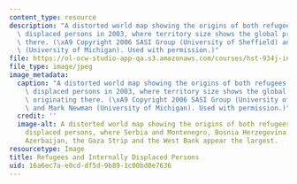 ```yaml
---
content_type: resource
description: "A distorted world map showing the origins of both refugees and internally\
  \ displaced persons in 2003, where territory size shows the global proportion originating\
  \ there. (\xA9 Copyright 2006 SASI Group (University of Sheffield) and Mark Newman\
  \ (University of Michigan). Used with permission.)"
file: https://ol-ocw-studio-app-qa.s3.amazonaws.com/courses/hst-934j-introduction-to-global-medicine-bioscience-technologies-disparities-strategies-spring-2010/16a6ec7ae0cddf5d9b891c00bd0e7636_hst-934js10.jpg
file_type: image/jpeg
image_metadata:
  caption: "A distorted world map showing the origins of both refugees and internally\
    \ displaced persons in 2003, where territory size shows the global proportion\
    \ originating there. (\xA9 Copyright 2006 SASI Group (University of Sheffield)\
    \ and Mark Newman (University of Michigan). Used with permission.)"
  credit: ''
  image-alt: A distorted world map showing the origins of both refugees and internally
    displaced persons, where Serbia and Montenegro, Bosnia Herzegovina, Iraq, Afghanistan,
    Azerbaijan, the Gaza Strip and the West Bank appear the largest.
resourcetype: Image
title: Refugees and Internally Displaced Persons
uid: 16a6ec7a-e0cd-df5d-9b89-1c00bd0e7636
---
```

